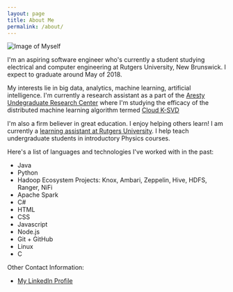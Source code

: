 ```yaml
---
layout: page
title: About Me
permalink: /about/
---
```


![Image of Myself](../assets/images/homepage/profile-pic.jpg)

I'm an aspiring software engineer who's currently a student studying electrical and computer engineering at Rutgers University, New Brunswick. I expect to graduate around May of 2018.

My interests lie in big data, analytics, machine learning, artificial intelligence. I'm currently a research assistant as a part of the [Aresty Undegraduate Research Center](https://aresty.rutgers.edu/) where I'm studying the efficacy of the distributed machine learning algorithm termed [Cloud K-SVD](http://ieeexplore.ieee.org/document/7219480/)

I'm also a firm believer in great education. I enjoy helping others learn! I am currently a [learning assistant at Rutgers University](https://rlc.rutgers.edu/student-info/group-and-individual-academic-support/learning-assistant-program). I help teach undergraduate students in introductory Physics courses.

Here's a list of languages and technologies I've worked with in the past:

- Java
- Python
- Hadoop Ecosystem Projects: Knox, Ambari, Zeppelin, Hive, HDFS, Ranger, NiFi
- Apache Spark
- C#
- HTML
- CSS
- Javascript
- Node.js
- Git + GitHub
- Linux
- C

Other Contact Information:

- [My LinkedIn Profile](https://www.linkedin.com/pub/zac-blanco/9a/2a6/8a9)

